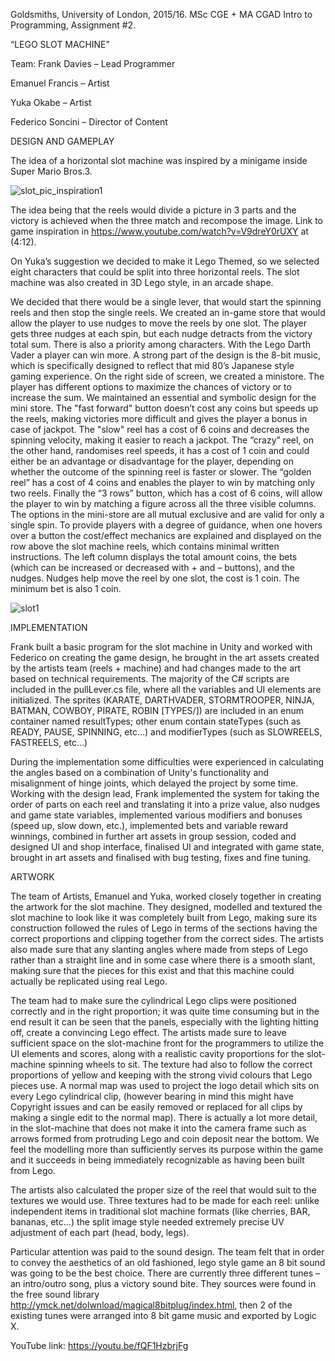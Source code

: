 Goldsmiths, University of London, 2015/16.
MSc CGE + MA CGAD
Intro to Programming, Assignment #2. 

“LEGO SLOT MACHINE”

Team: 
Frank Davies – Lead Programmer

Emanuel Francis – Artist

Yuka Okabe – Artist

Federico Soncini – Director of Content





DESIGN AND GAMEPLAY

The idea of a horizontal slot machine was inspired by a minigame inside Super Mario Bros.3.

![slot_pic_inspiration1](https://cloud.githubusercontent.com/assets/14871171/13149978/8f542416-d65b-11e5-9d66-8326d28a37b4.png)

The idea being that the reels would divide a picture in 3 parts and the victory is achieved when the three match and recompose the image. Link to game inspiration in https://www.youtube.com/watch?v=V9dreY0rUXY at (4:12).

On Yuka’s suggestion we decided to make it Lego Themed, so we selected eight characters that could be split into three horizontal reels. The slot machine was also created in 3D Lego style, in an arcade shape. 

We decided that there would be a single lever, that would start the spinning reels and then stop the single reels. 
We created an in-game store that would allow the player to use nudges to move the reels by one slot. The player gets three nudges at each spin, but each nudge detracts from the victory total sum.
There is also a priority among characters. With the Lego Darth Vader a player can win more. 
A strong part of the design is the 8-bit music, which is specifically designed to reflect that mid 80’s Japanese style gaming experience.
On the right side of screen, we created a ministore. The player has different options to maximize the chances of victory or to increase the sum. We maintained an essential and symbolic design for the mini store. 
The "fast forward" button doesn’t cost any coins but speeds up the reels, making victories more difficult and gives the player a bonus in case of jackpot.
The "slow" reel has a cost of 6 coins and decreases the spinning velocity, making it easier to reach a jackpot.
The “crazy” reel, on the other hand, randomises reel speeds, it has a cost of 1 coin and could either be an advantage or disadvantage for the player, depending on whether the outcome of the spinning reel is faster or slower.
The “golden reel” has a cost of 4 coins and enables the player to win by matching only two reels. 
Finally the “3 rows” button, which has a cost of 6 coins, will allow the player to win by matching a figure across all the three visible columns. 
The options in the mini-store are all mutual exclusive and are valid for only a single spin. To provide players with a degree of guidance, when one hovers over a button the cost/effect mechanics are explained and displayed on the row above the slot machine reels, which contains minimal written instructions.
The left column displays the total amount coins, the bets (which can be increased or decreased with + and – buttons), and the nudges. Nudges help move the reel by one slot, the cost is 1 coin. The minimum bet is also 1 coin.


![slot1](https://cloud.githubusercontent.com/assets/14871171/13149600/ee6f1df4-d659-11e5-9288-6f6329003c25.png)


IMPLEMENTATION

Frank built a basic program for the slot machine in Unity and worked with Federico on creating the game design, he brought in the art assets created by the artists team (reels + machine) and had changes made to the art based on technical requirements. 
The majority of the C# scripts are included in the pullLever.cs file, where all the variables and UI elements are initialized.
The sprites (KARATE, DARTHVADER, STORMTROOPER, NINJA, BATMAN, COWBOY, PIRATE, ROBIN [TYPES/]) are included in an enum container named resultTypes; other enum contain stateTypes (such as READY, PAUSE, SPINNING, etc…) and modifierTypes (such as SLOWREELS, FASTREELS, etc…)

During the implementation some difficulties were experienced in calculating the angles based on a combination of Unity's functionality and misalignment of hinge joints, which delayed the project by some time.
Working with the design lead, Frank implemented the system for taking the order of parts on each reel and translating it into a prize value, also nudges and game state variables, implemented various modifiers and bonuses (speed up, slow down, etc.), implemented bets and variable reward winnings, combined in further art assets in group session, coded and designed UI and shop interface, finalised UI and integrated with game state, brought in art assets and finalised with bug testing, fixes and fine tuning.

ARTWORK

The team of Artists, Emanuel and Yuka, worked closely together in creating the artwork for the slot machine.
They designed, modelled and textured the slot machine to look like it was completely built from Lego, making sure its construction followed the rules of Lego in terms of the sections having the correct proportions and clipping together from the correct sides. The artists also made sure that any slanting angles where made from steps of Lego rather than a straight line and in some case where there is a smooth slant, making sure that the pieces for this exist and that this machine could actually be replicated using real Lego.

The team had to make sure the cylindrical Lego clips were positioned correctly and in the right proportion; it was quite time consuming but in the end result it can be seen that the panels, especially with the lighting hitting off, create a convincing Lego effect.
The artists made sure to leave sufficient space on the slot-machine front for the programmers to utilize the UI elements and scores, along with a realistic cavity proportions for the slot-machine spinning wheels to sit.
The texture had also to follow the correct proportions of yellow and keeping with the strong vivid colours that Lego pieces use. A normal map was used to project the logo detail which sits on every Lego cylindrical clip, (however bearing in mind this might have Copyright issues and can be easily removed or replaced for all clips by making a single edit to the normal map). There is actually a lot more detail, in the slot-machine that does not make it into the camera frame such as arrows formed from protruding Lego and coin deposit near the bottom.
We feel the modelling more than sufficiently serves its purpose within the game and it succeeds in being immediately recognizable as having been built from Lego.

The artists also calculated the proper size of the reel that would suit to the textures we would use. Three textures had to be made for each reel: unlike independent items in traditional slot machine formats (like cherries, BAR, bananas, etc...) the split image style needed extremely precise UV adjustment of each part (head, body, legs).

Particular attention was paid to the sound design. The team felt that in order to convey the aesthetics of an old fashioned, lego style game an 8 bit sound was going to be the best choice. There are currently three different tunes – an intro/outro song, plus a victory sound bite. They sources were found in the free sound library http://ymck.net/dolwnload/magical8bitplug/index.html, then 2 of the existing tunes were arranged into 8 bit game music and exported by Logic X.

YouTube link: https://youtu.be/fQF1HzbrjFg

